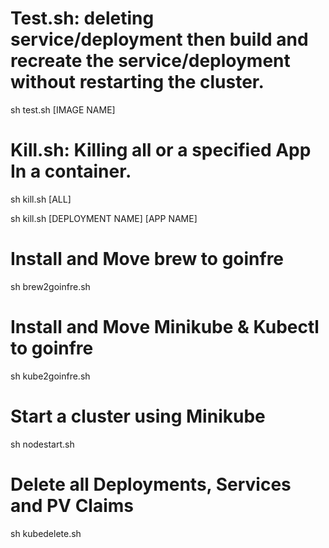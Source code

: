 # Test.sh: deleting service/deployment then build and recreate the service/deployment without restarting the cluster.
sh test.sh [IMAGE NAME]

# Kill.sh: Killing all or a specified App In a container.
sh kill.sh [ALL]

sh kill.sh [DEPLOYMENT NAME] [APP NAME]
# Install and Move brew to goinfre
sh brew2goinfre.sh

# Install and Move Minikube & Kubectl to goinfre
sh kube2goinfre.sh

# Start a cluster using Minikube
sh nodestart.sh

# Delete all Deployments, Services and PV Claims
sh kubedelete.sh
